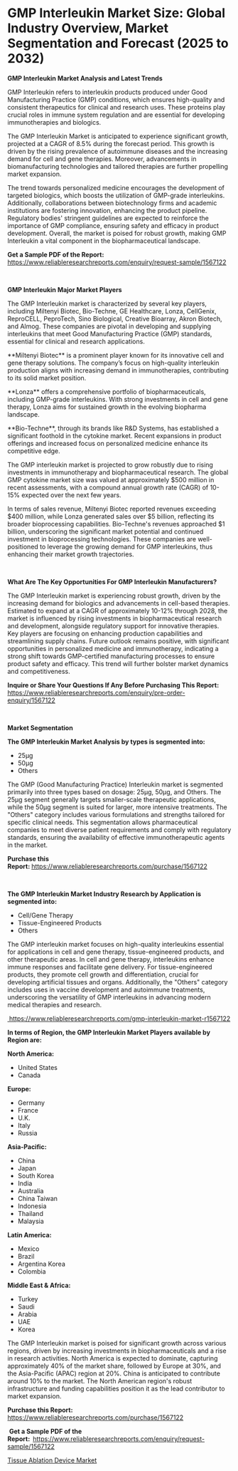 <p><h1>GMP Interleukin Market Size: Global Industry Overview, Market Segmentation and Forecast (2025 to 2032)</h1></p><p><strong>GMP Interleukin Market Analysis and Latest Trends</strong></p>
<p><p>GMP Interleukin refers to interleukin products produced under Good Manufacturing Practice (GMP) conditions, which ensures high-quality and consistent therapeutics for clinical and research uses. These proteins play crucial roles in immune system regulation and are essential for developing immunotherapies and biologics.</p><p>The GMP Interleukin Market is anticipated to experience significant growth, projected at a CAGR of 8.5% during the forecast period. This growth is driven by the rising prevalence of autoimmune diseases and the increasing demand for cell and gene therapies. Moreover, advancements in biomanufacturing technologies and tailored therapies are further propelling market expansion. </p><p>The trend towards personalized medicine encourages the development of targeted biologics, which boosts the utilization of GMP-grade interleukins. Additionally, collaborations between biotechnology firms and academic institutions are fostering innovation, enhancing the product pipeline. Regulatory bodies' stringent guidelines are expected to reinforce the importance of GMP compliance, ensuring safety and efficacy in product development. Overall, the market is poised for robust growth, making GMP Interleukin a vital component in the biopharmaceutical landscape.</p></p>
<p><strong>Get a Sample PDF of the Report:&nbsp;</strong> <a href="https://www.reliableresearchreports.com/enquiry/request-sample/1567122?utm_campaign=3358&utm_medium=2&utm_source=Github&utm_content=ia&utm_term=22032025&utm_id=gmp-interleukin">https://www.reliableresearchreports.com/enquiry/request-sample/1567122</a></p>
<p>&nbsp;</p>
<p><strong>GMP Interleukin Major Market Players</strong></p>
<p><p>The GMP Interleukin market is characterized by several key players, including Miltenyi Biotec, Bio-Techne, GE Healthcare, Lonza, CellGenix, ReproCELL, PeproTech, Sino Biological, Creative Bioarray, Akron Biotech, and Almog. These companies are pivotal in developing and supplying interleukins that meet Good Manufacturing Practice (GMP) standards, essential for clinical and research applications.</p><p>**Miltenyi Biotec** is a prominent player known for its innovative cell and gene therapy solutions. The company’s focus on high-quality interleukin production aligns with increasing demand in immunotherapies, contributing to its solid market position. </p><p>**Lonza** offers a comprehensive portfolio of biopharmaceuticals, including GMP-grade interleukins. With strong investments in cell and gene therapy, Lonza aims for sustained growth in the evolving biopharma landscape. </p><p>**Bio-Techne**, through its brands like R&D Systems, has established a significant foothold in the cytokine market. Recent expansions in product offerings and increased focus on personalized medicine enhance its competitive edge.</p><p>The GMP interleukin market is projected to grow robustly due to rising investments in immunotherapy and biopharmaceutical research. The global GMP cytokine market size was valued at approximately $500 million in recent assessments, with a compound annual growth rate (CAGR) of 10-15% expected over the next few years.</p><p>In terms of sales revenue, Miltenyi Biotec reported revenues exceeding $400 million, while Lonza generated sales over $5 billion, reflecting its broader bioprocessing capabilities. Bio-Techne's revenues approached $1 billion, underscoring the significant market potential and continued investment in bioprocessing technologies. These companies are well-positioned to leverage the growing demand for GMP interleukins, thus enhancing their market growth trajectories.</p></p>
<p>&nbsp;</p>
<p><strong>What Are The Key Opportunities For GMP Interleukin Manufacturers?</strong></p>
<p><p>The GMP Interleukin market is experiencing robust growth, driven by the increasing demand for biologics and advancements in cell-based therapies. Estimated to expand at a CAGR of approximately 10-12% through 2028, the market is influenced by rising investments in biopharmaceutical research and development, alongside regulatory support for innovative therapies. Key players are focusing on enhancing production capabilities and streamlining supply chains. Future outlook remains positive, with significant opportunities in personalized medicine and immunotherapy, indicating a strong shift towards GMP-certified manufacturing processes to ensure product safety and efficacy. This trend will further bolster market dynamics and competitiveness.</p></p>
<p><strong>Inquire or Share Your Questions If Any Before Purchasing This Report:</strong> <a href="https://www.reliableresearchreports.com/enquiry/pre-order-enquiry/1567122?utm_campaign=3358&utm_medium=2&utm_source=Github&utm_content=ia&utm_term=22032025&utm_id=gmp-interleukin">https://www.reliableresearchreports.com/enquiry/pre-order-enquiry/1567122</a></p>
<p>&nbsp;</p>
<p><strong>Market Segmentation</strong></p>
<p><strong>The GMP Interleukin Market Analysis by types is segmented into:</strong></p>
<p><ul><li>25μg</li><li>50μg</li><li>Others</li></ul></p>
<p><p>The GMP (Good Manufacturing Practice) Interleukin market is segmented primarily into three types based on dosage: 25μg, 50μg, and Others. The 25μg segment generally targets smaller-scale therapeutic applications, while the 50μg segment is suited for larger, more intensive treatments. The "Others" category includes various formulations and strengths tailored for specific clinical needs. This segmentation allows pharmaceutical companies to meet diverse patient requirements and comply with regulatory standards, ensuring the availability of effective immunotherapeutic agents in the market.</p></p>
<p><strong>Purchase this Report:&nbsp;</strong><a href="https://www.reliableresearchreports.com/purchase/1567122?utm_campaign=3358&utm_medium=2&utm_source=Github&utm_content=ia&utm_term=22032025&utm_id=gmp-interleukin">https://www.reliableresearchreports.com/purchase/1567122</a></p>
<p>&nbsp;</p>
<p><strong>The GMP Interleukin Market Industry Research by Application is segmented into:</strong></p>
<p><ul><li>Cell/Gene Therapy</li><li>Tissue-Engineered Products</li><li>Others</li></ul></p>
<p><p>The GMP interleukin market focuses on high-quality interleukins essential for applications in cell and gene therapy, tissue-engineered products, and other therapeutic areas. In cell and gene therapy, interleukins enhance immune responses and facilitate gene delivery. For tissue-engineered products, they promote cell growth and differentiation, crucial for developing artificial tissues and organs. Additionally, the "Others" category includes uses in vaccine development and autoimmune treatments, underscoring the versatility of GMP interleukins in advancing modern medical therapies and research.</p></p>
<p><a href="https://www.reliableresearchreports.com/gmp-interleukin-market-r1567122?utm_campaign=3358&utm_medium=2&utm_source=Github&utm_content=ia&utm_term=22032025&utm_id=gmp-interleukin">&nbsp;https://www.reliableresearchreports.com/gmp-interleukin-market-r1567122</a></p>
<p><strong>In terms of Region, the GMP Interleukin Market Players available by Region are:</strong></p>
<p>
    <p> <strong> North America: </strong>
        <ul>
            <li>United States</li>
            <li>Canada</li>
        </ul>
        </p> 
    <p> <strong> Europe: </strong>
        <ul>
            <li>Germany</li>
            <li>France</li>
            <li>U.K.</li>
            <li>Italy</li>
            <li>Russia</li>
        </ul>
        </p> 
    <p> <strong> Asia-Pacific: </strong>
        <ul>
            <li>China</li>
            <li>Japan</li>
            <li>South Korea</li>
            <li>India</li>
            <li>Australia</li>
            <li>China Taiwan</li>
            <li>Indonesia</li>
            <li>Thailand</li>
            <li>Malaysia</li>
        </ul>
        </p> 
    <p> <strong> Latin America: </strong>
        <ul>
            <li>Mexico</li>
            <li>Brazil</li>
            <li>Argentina Korea</li>
            <li>Colombia</li>
        </ul>
        </p> 
    <p> <strong> Middle East & Africa: </strong>
        <ul>
            <li>Turkey</li>
            <li>Saudi</li>
            <li>Arabia</li>
            <li>UAE</li>
            <li>Korea</li>
        </ul>
    </p>
    </p>
<p><p>The GMP Interleukin market is poised for significant growth across various regions, driven by increasing investments in biopharmaceuticals and a rise in research activities. North America is expected to dominate, capturing approximately 40% of the market share, followed by Europe at 30%, and the Asia-Pacific (APAC) region at 20%. China is anticipated to contribute around 10% to the market. The North American region's robust infrastructure and funding capabilities position it as the lead contributor to market expansion.</p></p>
<p><strong>Purchase this Report: </strong><a href="https://www.reliableresearchreports.com/purchase/1567122?utm_campaign=3358&utm_medium=2&utm_source=Github&utm_content=ia&utm_term=22032025&utm_id=gmp-interleukin">https://www.reliableresearchreports.com/purchase/1567122</a></p>
<p>&nbsp;<strong>Get a Sample PDF of the Report:&nbsp;&nbsp;</strong><a href="https://www.reliableresearchreports.com/enquiry/request-sample/1567122?utm_campaign=3358&utm_medium=2&utm_source=Github&utm_content=ia&utm_term=22032025&utm_id=gmp-interleukin">https://www.reliableresearchreports.com/enquiry/request-sample/1567122</a></p>
<p><strong></strong></p>
<p><p><a href="https://github.com/samesdufloiw/Market-Research-Report-List-1/blob/main/tissue-ablation-device-market.md?utm_campaign=3358&utm_medium=2&utm_source=Github&utm_content=ia&utm_term=22032025&utm_id=gmp-interleukin">Tissue Ablation Device Market</a></p></p>